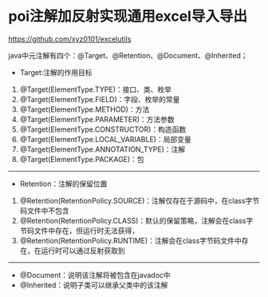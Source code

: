 # poi注解加反射实现通用excel导入导出

https://github.com/xyz0101/excelutils

java中元注解有四个：@Target、@Retention、@Document、@Inherited；

- Target:注解的作用目标
 1. @Target(ElementType.TYPE)：接口、类、枚举  
 2. @Target(ElementType.FIELD)：字段、枚举的常量
 3. @Target(ElementType.METHOD)：方法
 4. @Target(ElementType.PARAMETER)：方法参数
 5. @Target(ElementType.CONSTRUCTOR)：构造函数
 6. @Target(ElementType.LOCAL_VARIABLE)：局部变量
 7. @Target(ElementType.ANNOTATION_TYPE)：注解
 8. @Target(ElementType.PACKAGE)：包   
---
- Retention：注解的保留位置　　　　　　　　　
 1. @Retention(RetentionPolicy.SOURCE)：注解仅存在于源码中，在class字节码文件中不包含
 2. @Retention(RetentionPolicy.CLASS)：默认的保留策略，注解会在class字节码文件中存在，但运行时无法获得，
 3. @Retention(RetentionPolicy.RUNTIME)：注解会在class字节码文件中存在，在运行时可以通过反射获取到
---
- @Document：说明该注解将被包含在javadoc中
- @Inherited：说明子类可以继承父类中的该注解